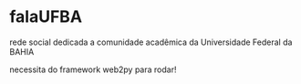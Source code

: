 # falaUFBA
rede social dedicada a comunidade acadêmica da Universidade Federal da BAHIA

necessita do framework web2py para rodar!
